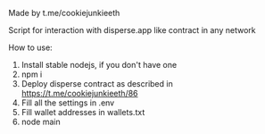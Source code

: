 Made by t.me/cookiejunkieeth

Script for interaction with disperse.app like contract in any network

How to use:
1. Install stable nodejs, if you don't have one
2. npm i
3. Deploy disperse contract as described in https://t.me/cookiejunkieeth/86
4. Fill all the settings in .env
5. Fill wallet addresses in wallets.txt
6. node main
